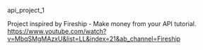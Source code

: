 api_project_1

Project inspired by Fireship - Make money from your API tutorial.
https://www.youtube.com/watch?v=MbqSMgMAzxU&list=LL&index=21&ab_channel=Fireship
